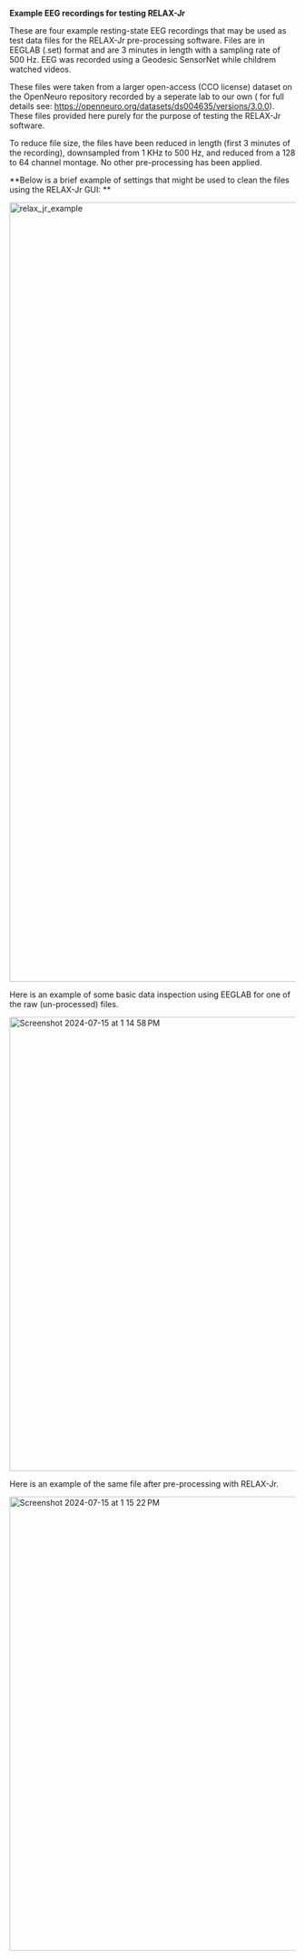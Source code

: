 **Example EEG recordings for testing RELAX-Jr**

These are four example resting-state EEG recordings that may be used as test data files for the RELAX-Jr pre-processing software. Files are in EEGLAB (.set) format and are 3 minutes in length with a sampling rate of 500 Hz. EEG was recorded using a Geodesic SensorNet while childrem watched videos. 

These files were taken from a larger open-access (CCO license) dataset on the OpenNeuro repository recorded by a seperate lab to our own ( for full details see: https://openneuro.org/datasets/ds004635/versions/3.0.0). These files provided here purely for the purpose of testing the RELAX-Jr software. 

To reduce file size, the files have been reduced in length (first 3 minutes of the recording), downsampled from 1 KHz to 500 Hz, and reduced from a 128 to 64 channel montage. No other pre-processing has been applied. 


**Below is a brief example of settings that might be used to clean the files using the RELAX-Jr GUI: **

<img width="1373" alt="relax_jr_example" src="https://github.com/user-attachments/assets/61425845-6eff-48be-8812-4d558af2cf7f">



Here is an example of some basic data inspection using EEGLAB for one of the raw (un-processed) files.

<img width="800" alt="Screenshot 2024-07-15 at 1 14 58 PM" src="https://github.com/user-attachments/assets/68e19314-c175-4418-8c84-d95bc902732e">


Here is an example of the same file after pre-processing with RELAX-Jr. 

<img width="800" alt="Screenshot 2024-07-15 at 1 15 22 PM" src="https://github.com/user-attachments/assets/ba2190d7-2827-4659-946c-2efda02ba5dd">
